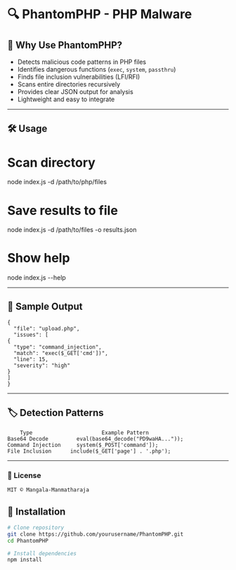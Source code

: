 # 🔍 PhantomPHP - PHP Malware

## 📌 Why Use PhantomPHP?
* Detects malicious code patterns in PHP files
* Identifies dangerous functions (`exec`, `system`, `passthru`)
* Finds file inclusion vulnerabilities (LFI/RFI)
* Scans entire directories recursively
* Provides clear JSON output for analysis
* Lightweight and easy to integrate

---
## 🛠 Usage
# Scan directory
node index.js -d /path/to/php/files

# Save results to file
node index.js -d /path/to/files -o results.json

# Show help
node index.js --help

---

## 📝 Sample Output
    {
      "file": "upload.php",
      "issues": [
    {
      "type": "command_injection",
      "match": "exec($_GET['cmd'])",
      "line": 15,
      "severity": "high"
    }
    ]
    }

---

## 🏷 Detection Patterns

        Type        	          Example Pattern
    Base64 Decode	      eval(base64_decode("PD9waHA..."));
    Command Injection	  system($_POST['command']);
    File Inclusion	    include($_GET['page'] . '.php');

---
### 📜 License
    MIT © Mangala-Manmatharaja


## 🧰 Installation
```bash
# Clone repository
git clone https://github.com/yourusername/PhantomPHP.git
cd PhantomPHP

# Install dependencies
npm install
